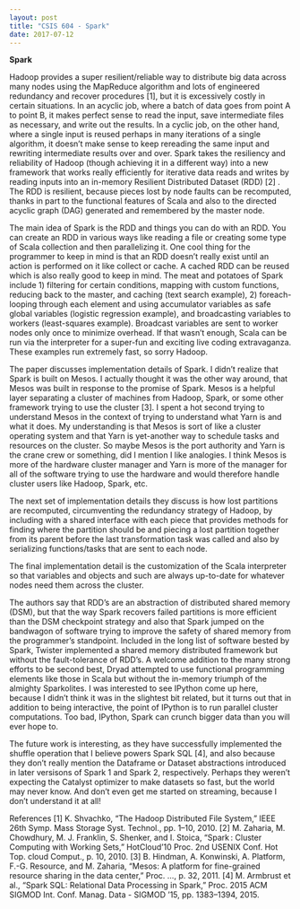 ```yaml
---
layout: post
title: "CSIS 604 - Spark"
date: 2017-07-12
---
```

<b>Spark</b>

Hadoop provides a super resilient/reliable way to distribute big data across many nodes using the MapReduce algorithm and lots of engineered redundancy and recover procedures [1]⁠, but it is excessively costly in certain situations. In an acyclic job, where a batch of data goes from point A to point B, it makes perfect sense to read the input, save intermediate files as necessary, and write out the results. In a cyclic job, on the other hand, where a single input is reused perhaps in many iterations of a single algorithm, it doesn’t make sense to keep rereading the same input and rewriting intermediate results over and over. Spark takes the resiliency and reliability of Hadoop (though achieving it in a different way) into a new framework that works really efficiently for iterative data reads and writes by reading inputs into an in-memory Resilient Distributed Dataset (RDD) [2]⁠ . The RDD is resilient, because pieces lost by node faults can be recomputed, thanks in part to the functional features of Scala and also to the directed acyclic graph (DAG) generated and remembered by the master node.  

The main idea of Spark is the RDD and things you can do with an RDD. You can create an RDD in various ways like reading a file or creating some type of Scala collection and then parallelizing it. One cool thing for the programmer to keep in mind is that an RDD doesn’t really exist until an action is performed on it like collect or cache. A cached RDD can be reused which is also really good to keep in mind. The meat and potatoes of Spark include 1) filtering for certain conditions, mapping with custom functions, reducing back to the master, and caching (text search example), 2) foreach-looping through each element and using accumulator variables as safe global variables (logistic regression example), and broadcasting variables to workers (least-squares example). Broadcast variables are sent to worker nodes only once to minimize overhead. If that wasn’t enough, Scala can be run via the interpreter for a super-fun and exciting live coding extravaganza. These examples run extremely fast, so sorry Hadoop.  

The paper discusses implementation details of Spark. I didn’t realize that Spark is built on Mesos. I actually thought it was the other way around, that Mesos was built in response to the promise of Spark. Mesos is a helpful layer separating a cluster of machines from Hadoop, Spark, or some other framework trying to use the cluster [3]⁠. I spent a hot second trying to understand Mesos in the context of trying to understand what Yarn is and what it does. My understanding is that Mesos is sort of like a cluster operating system and that Yarn is yet-another way to schedule tasks and resources on the cluster. So maybe Mesos is the port authority and Yarn is the crane crew or something, did I mention I like analogies. I think Mesos is more of the hardware cluster manager and Yarn is more of the manager for all of the software trying to use the hardware and would therefore handle cluster users like Hadoop, Spark, etc.  

The next set of implementation details they discuss is how lost partitions are recomputed, circumventing the redundancy strategy of Hadoop, by including with a shared interface with each piece that provides methods for finding where the partition should be and piecing a lost partition together from its parent before the last transformation task was called and also by serializing functions/tasks that are sent to each node.   

The final implementation detail is the customization of the Scala interpreter so that variables and objects and such are always up-to-date for whatever nodes need them across the cluster.  

The authors say that RDD’s are an abstraction of distributed shared memory (DSM), but that the way Spark recovers failed partitions is more efficient than the DSM checkpoint strategy and also that Spark jumped on the bandwagon of software trying to improve the safety of shared memory from the programmer’s standpoint. Included in the long list of software bested by Spark, Twister implemented a shared memory distributed framework but without the fault-tolerance of RDD’s. A welcome addition to the many strong efforts to be second best, Dryad attempted to use functional programming elements like those in Scala but without the in-memory triumph of the almighty Sparkolites. I was interested to see IPython come up here, because I didn’t think it was in the slightest bit related, but it turns out that in addition to being interactive, the point of IPython is to run parallel cluster computations. Too bad, IPython, Spark can crunch bigger data than you will ever hope to.  

The future work is interesting, as they have successfully implemented the shuffle operation that I believe powers Spark SQL [4]⁠, and also because they don’t really mention the Dataframe or Dataset abstractions introduced in later versisons of Spark 1 and Spark 2, respectively. Perhaps they weren’t expecting the Catalyst optimizer to make datasets so fast, but the world may never know. And don’t even get me started on streaming, because I don’t understand it at all!  



References
[1]	K. Shvachko, “The Hadoop Distributed File System,” IEEE 26th Symp. Mass Storage Syst. Technol., pp. 1–10, 2010.
[2]	M. Zaharia, M. Chowdhury, M. J. Franklin, S. Shenker, and I. Stoica, “Spark : Cluster Computing with Working Sets,” HotCloud’10 Proc. 2nd USENIX Conf. Hot Top. cloud Comput., p. 10, 2010.
[3]	B. Hindman, A. Konwinski, A. Platform, F.-G. Resource, and M. Zaharia, “Mesos: A platform for fine-grained resource sharing in the data center,” Proc. …, p. 32, 2011.
[4]	M. Armbrust et al., “Spark SQL: Relational Data Processing in Spark,” Proc. 2015 ACM SIGMOD Int. Conf. Manag. Data - SIGMOD ’15, pp. 1383–1394, 2015.
